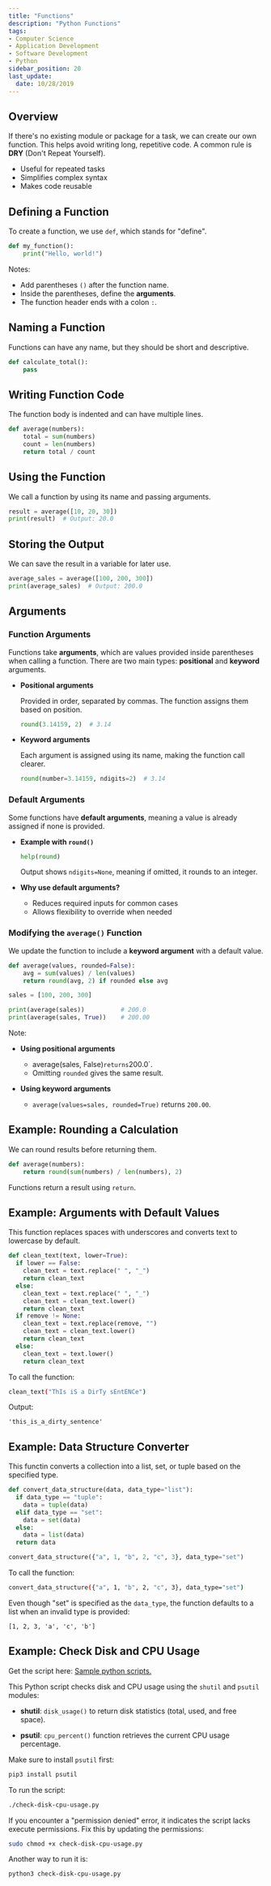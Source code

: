 ```yaml
---
title: "Functions"
description: "Python Functions"
tags: 
- Computer Science
- Application Development
- Software Development
- Python
sidebar_position: 20
last_update:
  date: 10/28/2019
---
```


## Overview

If there's no existing module or package for a task, we can create our own function. This helps avoid writing long, repetitive code. A common rule is **DRY** (Don't Repeat Yourself).  

- Useful for repeated tasks  
- Simplifies complex syntax  
- Makes code reusable  

## Defining a Function  

To create a function, we use `def`, which stands for "define".  

```python
def my_function():
    print("Hello, world!")
```

Notes:

- Add parentheses `()` after the function name.  
- Inside the parentheses, define the **arguments**.  
- The function header ends with a colon `:`.

## Naming a Function  

Functions can have any name, but they should be short and descriptive.  

```python
def calculate_total():
    pass
```

## Writing Function Code  

The function body is indented and can have multiple lines.  

```python
def average(numbers):
    total = sum(numbers)
    count = len(numbers)
    return total / count
```


## Using the Function  

We call a function by using its name and passing arguments.  

```python
result = average([10, 20, 30])
print(result)  # Output: 20.0
```

## Storing the Output  

We can save the result in a variable for later use.  

```python
average_sales = average([100, 200, 300])
print(average_sales)  # Output: 200.0
```


## Arguments 

### Function Arguments  

Functions take **arguments**, which are values provided inside parentheses when calling a function. There are two main types: **positional** and **keyword** arguments.  

- **Positional arguments**  

  Provided in order, separated by commas. The function assigns them based on position.  
  ```python
  round(3.14159, 2)  # 3.14
  ```  

- **Keyword arguments**  

  Each argument is assigned using its name, making the function call clearer.  
  ```python
  round(number=3.14159, ndigits=2)  # 3.14
  ```  

### Default Arguments  

Some functions have **default arguments**, meaning a value is already assigned if none is provided.  

- **Example with `round()`**  
  ```python
  help(round)  
  ```  
  Output shows `ndigits=None`, meaning if omitted, it rounds to an integer.  

- **Why use default arguments?**  
  - Reduces required inputs for common cases  
  - Allows flexibility to override when needed  

### Modifying the `average()` Function  

We update the function to include a **keyword argument** with a default value.  

```python
def average(values, rounded=False):  
    avg = sum(values) / len(values)  
    return round(avg, 2) if rounded else avg  

sales = [100, 200, 300]  

print(average(sales))          # 200.0  
print(average(sales, True))    # 200.00  
```  

Note: 

- **Using positional arguments**  
  
  - average(sales, False)` returns `200.0`. 
  - Omitting `rounded` gives the same result.  

- **Using keyword arguments**  
  - `average(values=sales, rounded=True)` returns `200.00`.


## Example: Rounding a Calculation  

We can round results before returning them.  

```python
def average(numbers):
    return round(sum(numbers) / len(numbers), 2)
```

Functions return a result using `return`.  


## Example: Arguments with Default Values 

This function replaces spaces with underscores and converts text to lowercase by default.

```python
def clean_text(text, lower=True):
  if lower == False:
    clean_text = text.replace(" ", "_")
    return clean_text
  else:
    clean_text = text.replace(" ", "_")
    clean_text = clean_text.lower()
    return clean_text
  if remove != None:
    clean_text = text.replace(remove, "")
    clean_text = clean_text.lower()
    return clean_text
  else:
    clean_text = text.lower()
    return clean_text

```

To call the function:

```bash
clean_text("ThIs iS a DirTy sEntENCe")
```

Output:

```plaintext
'this_is_a_dirty_sentence'  
```

## Example: Data Structure Converter

This functin converts a collection into a list, set, or tuple based on the specified type.

```python
def convert_data_structure(data, data_type="list"):
  if data_type == "tuple":
    data = tuple(data)
  elif data_type == "set":
    data = set(data)
  else:
    data = list(data)
  return data

convert_data_structure({"a", 1, "b", 2, "c", 3}, data_type="set")
```

To call the function:

```bash
convert_data_structure({"a", 1, "b", 2, "c", 3}, data_type="set")
```

Even though "set" is specified as the `data_type`, the function defaults to a list when an invalid type is provided:

```plaintext
[1, 2, 3, 'a', 'c', 'b']
```




## Example: Check Disk and CPU Usage 

Get the script here: [Sample python scripts.](https://github.com/joseeden/joeden/tree/master/assets/code/python/basics)


This Python script checks disk and CPU usage using the `shutil` and `psutil` modules:

- **shutil**: `disk_usage()` to return disk statistics (total, used, and free space).
  
- **psutil**: `cpu_percent()` function retrieves the current CPU usage percentage.

Make sure to install `psutil` first:

```python
pip3 install psutil 
```

To run the script:

```bash
./check-disk-cpu-usage.py
```

If you encounter a "permission denied" error, it indicates the script lacks execute permissions. Fix this by updating the permissions:

```bash
sudo chmod +x check-disk-cpu-usage.py
```

Another way to run it is:

```bash
python3 check-disk-cpu-usage.py
```

